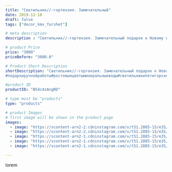 ```yaml
---
title: "Светильник//-гортензия. Замечательный"
date: 2019-12-10
draft: false
tags: ["decor_kmv_furshet"]

# meta description
description : "Светильник//-гортензия. Замечательный подарок к Новому году.Возможно исполнение в любой цветовой гамме. Материал изолон.Влагоустойчив,не токсичен, не выгорает ."

# product Price
price: "3000"
priceBefore: "3600.0"

# Product Short Description
shortDescription: "Светильник//-гортензия. Замечательный подарок к Новому году.Возможно исполнение в любой цветовой гамме. Материал изолон.Влагоустойчив,не токсичен, не выгорает .
#подаркиручнойработы#ростовыецветыминеральныеводы#светильникипятигорск#цветыизизолонаминеральныеводы#свитдизайнпятигорк"

#product ID
productID: "B54c4zAngRD"

# type must be "products"
type: "products"

# product Images
# first image will be shown in the product page
images:
  - image: "https://scontent-arn2-2.cdninstagram.com/v/t51.2885-15/e35/p1080x1080/74682986_891086497959764_2404803714411312372_n.jpg?tp=1&_nc_ht=scontent-arn2-2.cdninstagram.com&_nc_cat=108&_nc_ohc=0x-Xp61hgF4AX-FpgcN&oh=b5bdede8cbfbfa4a561115c1b139b8a7&oe=606BB651&ig_cache_key=MjE5NTYzMTg2NDg2MTgwNzgwNA%3D%3D.2"
  - image: "https://scontent-arn2-2.cdninstagram.com/v/t51.2885-15/e35/p1080x1080/74676922_138177167617740_6447821772142439866_n.jpg?tp=1&_nc_ht=scontent-arn2-2.cdninstagram.com&_nc_cat=100&_nc_ohc=hjDsFSRMMuEAX-jsDrh&oh=f2647ddfe27d7128432422b5cabaf997&oe=606A8E77&ig_cache_key=MjE5NTYzMTg2NDg0NTEyOTMwNw%3D%3D.2"
  - image: "https://scontent-arn2-1.cdninstagram.com/v/t51.2885-15/e35/p1080x1080/70895880_152440819498835_6425517541287997516_n.jpg?tp=1&_nc_ht=scontent-arn2-1.cdninstagram.com&_nc_cat=111&_nc_ohc=MGE-kVCKqjcAX_qM9gX&oh=0046ee7591d38421d986135027c027a3&oe=606CC0D4&ig_cache_key=MjE5NTYzMTg2NDg2MTgzMzQ5MQ%3D%3D.2"
  - image: "https://scontent-arn2-1.cdninstagram.com/v/t51.2885-15/e35/p1080x1080/79322687_108250747218890_7326562064570127296_n.jpg?tp=1&_nc_ht=scontent-arn2-1.cdninstagram.com&_nc_cat=102&_nc_ohc=aU3aQosDqkoAX9Dk2YX&oh=53edfe5907ea6d2f2be7be9b4f692786&oe=606A138E&ig_cache_key=MjE5NTYzMTg2NDg3MDE1OTAzMw%3D%3D.2"
  - image: "https://scontent-arn2-1.cdninstagram.com/v/t51.2885-15/e35/p1080x1080/76834807_1026468487701322_3871468174205905200_n.jpg?tp=1&_nc_ht=scontent-arn2-1.cdninstagram.com&_nc_cat=110&_nc_ohc=mK6kOueHnFUAX96C8Kw&oh=79f4089dbc297d7b5abdd4480dd028a7&oe=606C0A83&ig_cache_key=MjE5NTYzMTg2NDg3ODY3NTc2MQ%3D%3D.2"

---
```

lorem
